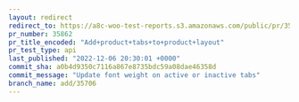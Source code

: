 ```yaml
---
layout: redirect
redirect_to: https://a8c-woo-test-reports.s3.amazonaws.com/public/pr/35862/api/index.html
pr_number: 35862
pr_title_encoded: "Add+product+tabs+to+product+layout"
pr_test_type: api
last_published: "2022-12-06 20:30:01 +0000"
commit_sha: a0b4d9350c7116a867e8735bdc59a08dae46358d
commit_message: "Update font weight on active or inactive tabs"
branch_name: add/35706
---
```

